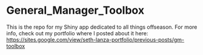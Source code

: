 # General_Manager_Toolbox
 This is the repo for my Shiny app dedicated to all things offseason. For more info, check out my portfolio where I posted about it here: https://sites.google.com/view/seth-lanza-portfolio/previous-posts/gm-toolbox
